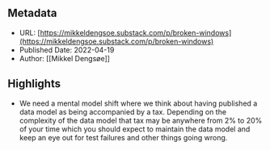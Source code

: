 ## Metadata
* URL: [https://mikkeldengsoe.substack.com/p/broken-windows](https://mikkeldengsoe.substack.com/p/broken-windows)
* Published Date: 2022-04-19
* Author: [[Mikkel Dengsøe]]

## Highlights
* We need a mental model shift where we think about having published a data model as being accompanied by a tax. Depending on the complexity of the data model that tax may be anywhere from 2% to 20% of your time which you should expect to maintain the data model and keep an eye out for test failures and other things going wrong.